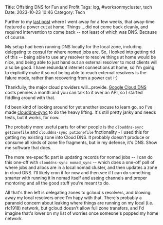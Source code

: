 Title: Offsiting DNS for Fun and Profit
Tags: log, #worksonmycluster, tech
Date: 2023-10-23 10:46
Category: Tech
 
Further to my [last post](/october-20-2023.html) where I went away for a few weeks, that away-time featured a power cut at home. Things....did not come back cleanly, and required intervention to come back -- not least of which was DNS. Because of course.

My setup had been running DNS locally for the local zone, including delegating to [consul](https://www.hashicorp.com/products/consul) for where nomad jobs are. So, I looked into getting rid of this -- being able to use any resolver to resolve things at home would be nice, and being able to just hand out an external resolver to most clients will also be good. I have redundant internet connections at home, so I'm going to explicitly make it so not being able to reach external resolvers is the falure mode, rather than recovering from a power cut :-)

Thankfully, the major cloud providers will...provide. [Google Cloud DNS](https://cloud.google.com/dns) costs pennies a month and you can talk to it over an API, so I started fiddling around with that.

I'd been kind of looking around for yet another excuse to learn go, so I've made [clouddns-sync](https://github.com/gerrowadat/clouddns-sync) to do the heavy lifting. It's still pretty janky and needs tests, but it works, for now. 

The probably more useful parts for other people is the ```clouddns-sync getzonefile``` and ```clouddns-sync putzonefile``` fnctionality - I used this for getting my existing zone into Cloud DNS. It probably doesn't produce or consume all kinds of zone file fragments, but in my defense, it's DNS. Show me software that does.

The more me-specific part is updating records for nomad jobs -- I can do this one-off with ```clouddns-sync nomad_sync``` -- which does a one-off poll of where jobs and allocs are in a local nomad cluster, and then updates a zone in cloud DNS. I'll likely cron it for now and then see if I can do something smarter with running it in nomad itself and useing channels and proper montoring and all the good stuff you're meant to do.

All that's then left is delegating zones to gcloud's resolvers, and blowing away my local resolvers once I'm hapy with that. There's probably a paranoid concern about leaking where things are running on my local (i.e. rfc1918) network, but gcloud doesn't allow full zone transfers, and I'd imagine that's lower on my list of worries once someone's popped my home network.
